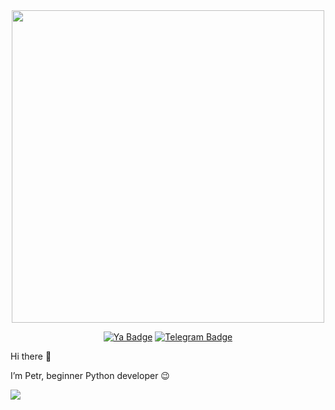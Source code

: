 <div align="center">
  <div id="badges">
    <img src="https://media.giphy.com/media/qgQUggAC3Pfv687qPC/giphy.gif" width="500"/>
  </div>
  <p>
    <a href="mailto:Pnazarov86@yandex.ru"><img src="https://img.shields.io/badge/Yandex-red?style=flat-square&logo=Yandex" alt="Ya Badge"></a>
    <a href="https://t.me/NaZaRoV_86"><img src="https://img.shields.io/badge/Telegram-2CA5E0?style=flat-square&logo=telegram&logoColor=white" alt="Telegram Badge"></a>
  </p>
</div>
Hi there 👋  

I’m Petr, beginner Python developer :wink:  

![](https://komarev.com/ghpvc/?username=Pnazarov86&style=flat-square&color=blue)



<!--
**Pnazarov86/Pnazarov86** is a ✨ _special_ ✨ repository because its `README.md` (this file) appears on your GitHub profile.

Here are some ideas to get you started:

- 🔭 I’m currently working on ...
- 🌱 I’m currently learning ...
- 👯 I’m looking to collaborate on ...
- 🤔 I’m looking for help with ...
- 💬 Ask me about ...
- 📫 How to reach me: ...
- 😄 Pronouns: ...
- ⚡ Fun fact: ...
-->
